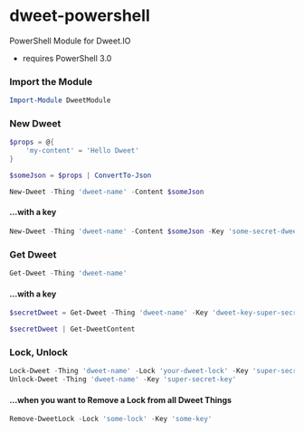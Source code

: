 # dweet-powershell
PowerShell Module for Dweet.IO 
* requires PowerShell 3.0


### Import the Module
```powershell
Import-Module DweetModule
```

### New Dweet
```powershell
$props = @{
    'my-content' = 'Hello Dweet'
}

$someJson = $props | ConvertTo-Json

New-Dweet -Thing 'dweet-name' -Content $someJson
```

#### ...with a key
```powershell
New-Dweet -Thing 'dweet-name' -Content $someJson -Key 'some-secret-dweet-key'
```

### Get Dweet
```powershell
Get-Dweet -Thing 'dweet-name'
```

#### ...with a key
```powershell
$secretDweet = Get-Dweet -Thing 'dweet-name' -Key 'dweet-key-super-secret'

$secretDweet | Get-DweetContent
```

### Lock, Unlock
```powershell
Lock-Dweet -Thing 'dweet-name' -Lock 'your-dweet-lock' -Key 'super-secret-dont-share-key'
Unlock-Dweet -Thing 'dweet-name' -Key 'super-secret-key'
```

#### ...when you want to Remove a Lock from all Dweet Things
```powershell
Remove-DweetLock -Lock 'some-lock' -Key 'some-key'
```

